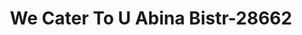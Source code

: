 ---
f_zip-code: 19604
f_state-code: PA
title: We Cater To U Abina Bistr-28662
f_phone: 610-898-8488
f_city-only: Reading
f_address: 2300 Hampden Blvd Reading
f_location-unique-id: '28662'
slug: we-cater-to-u-abina-bistr-28662
updated-on: '2024-05-30T13:46:58.046Z'
created-on: '2024-05-30T13:36:59.803Z'
published-on: '2024-05-30T13:54:32.469Z'
f_city-state: cms/city/reading-pa.md
f_company: cms/company/we-cater-to-u-abina-bistr.md
f_state: cms/state/pennsylvania.md
layout: '[payday-loan].html'
tags: payday-loan
---